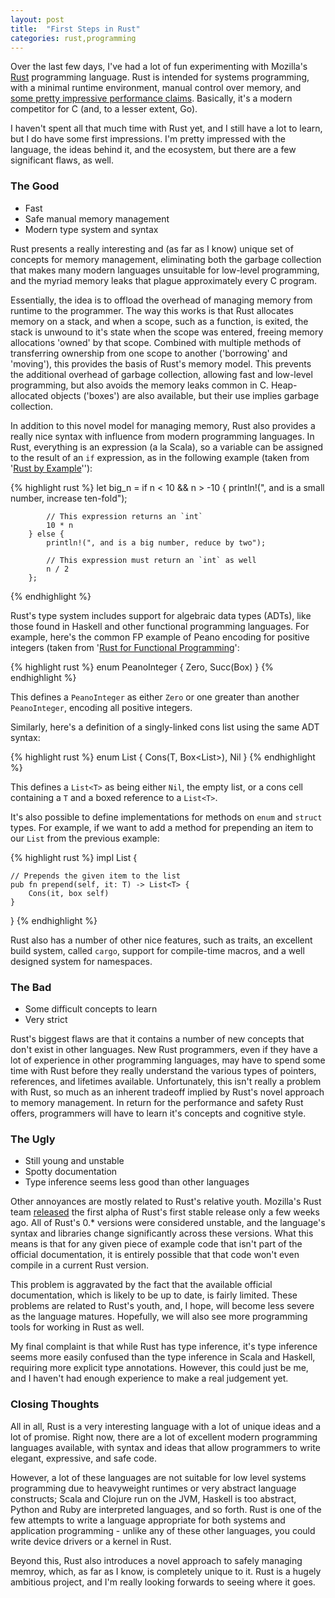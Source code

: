 ```yaml
---
layout: post
title:  "First Steps in Rust"
categories: rust,programming
---
```


Over the last few days, I've had a lot of fun experimenting with Mozilla's [Rust](http://www.rust-lang.org) programming language. Rust is intended for systems programming, with a minimal runtime environment, manual control over memory, and [some pretty impressive performance claims](http://benchmarksgame.alioth.debian.org/u64q/benchmark.php?test=all&lang=rust&lang2=gpp&data=u64q). Basically, it's a modern competitor for C (and, to a lesser extent, Go).

I haven't spent all that much time with Rust yet, and I still have a lot to learn, but I do have some first impressions. I'm pretty impressed with the language, the ideas behind it, and the ecosystem, but there are a few significant flaws, as well.

### The Good

+ Fast
+ Safe manual memory management
+ Modern type system and syntax

Rust presents a really interesting and (as far as I know) unique set of concepts for memory management, eliminating both the garbage collection that makes many modern languages unsuitable for low-level programming, and the myriad memory leaks that plague approximately every C program.

Essentially, the idea is to offload the overhead of managing memory from runtime to the programmer. The way this works is that Rust allocates memory on a stack, and when a scope, such as a function, is exited, the stack is unwound to it's state when the scope was entered, freeing memory allocations 'owned' by that scope. Combined with multiple methods of transferring ownership from one scope to another ('borrowing' and 'moving'), this provides the basis of Rust's memory model. This prevents the additional overhead of garbage collection, allowing fast and low-level programming, but also avoids the memory leaks common in C. Heap-allocated objects ('boxes') are also available, but their use implies garbage collection.

In addition to this novel model for managing memory, Rust also provides a really nice syntax with influence from modern programming languages. In Rust, everything is an expression (a la Scala), so a variable can be assigned to the result of an `if` expression, as in the following example (taken from '[Rust by Example](http://rustbyexample.com/if-else.html)''):

{% highlight rust %}
    let big_n =
        if n < 10 && n > -10 {
            println!(", and is a small number, increase ten-fold");

            // This expression returns an `int`
            10 * n
        } else {
            println!(", and is a big number, reduce by two");

            // This expression must return an `int` as well
            n / 2
        };
{% endhighlight %}

Rust's type system includes support for algebraic data types (ADTs), like those found in Haskell and other functional programming languages. For example, here's the common FP example of Peano encoding for positive integers (taken from '[Rust for Functional Programming](http://science.raphael.poss.name/rust-for-functional-programmers.html)':

{% highlight rust %}
enum PeanoInteger {
   Zero,
   Succ(Box<PeanoInteger>)
}
{% endhighlight %}

This defines a `PeanoInteger` as either `Zero` or one greater than another `PeanoInteger`, encoding all positive integers.

Similarly, here's a definition of a singly-linked cons list using the same ADT syntax:

{% highlight rust %}
enum List<T> {
    Cons(T, Box<List<T>>),
    Nil
}
{% endhighlight %}

This defines a `List<T>` as being either `Nil`, the empty list, or a cons cell containing a `T` and a boxed reference to a `List<T>`. 

It's also possible to define implementations for methods on `enum` and `struct` types. For example, if we want to add a method for prepending an item to our `List` from the previous example:

{% highlight rust %}
impl<T> List<T> {

    // Prepends the given item to the list
    pub fn prepend(self, it: T) -> List<T> {
        Cons(it, box self)
    }

}
{% endhighlight %}

Rust also has a number of other nice features, such as traits, an excellent build system, called `cargo`, support for compile-time macros, and a well designed system for namespaces.


### The Bad

+ Some difficult concepts to learn
+ Very strict

Rust's biggest flaws are that it contains a number of new concepts that don't exist in other languages. New Rust programmers, even if they have a lot of experience in other programming languages, may have to spend some time with Rust before they really understand the various types of pointers, references, and lifetimes available. Unfortunately, this isn't really a problem with Rust, so much as an inherent tradeoff implied by Rust's novel approach to memory management. In return for the performance and safety Rust offers, programmers will have to learn it's concepts and cognitive style.

### The Ugly

+ Still young and unstable
+ Spotty documentation
+ Type inference seems less good than other languages

Other annoyances are mostly related to Rust's relative youth. Mozilla's Rust team [released](http://blog.rust-lang.org/2015/01/09/Rust-1.0-alpha.html) the first alpha of Rust's first stable release only a few weeks ago. All of Rust's 0.* versions were considered unstable, and the language's syntax and libraries change significantly across these versions. What this means is that for any given piece of example code that isn't part of the official documentation, it is entirely possible that that code won't even compile in a current Rust version.

This problem is aggravated by the fact that the available official documentation, which is likely to be up to date, is fairly limited. These problems are related to Rust's youth, and, I hope, will become less severe as the language matures. Hopefully, we will also see more programming tools for working in Rust as well.

My final complaint is that while Rust has type inference, it's type inference seems more easily confused than the type inference in Scala and Haskell, requiring more explicit type annotations. However, this could just be me, and I haven't had enough experience to make a real judgement yet.

### Closing Thoughts

All in all, Rust is a very interesting language with a lot of unique ideas and a lot of promise. Right now, there are a lot of excellent modern programming languages available, with syntax and ideas that allow programmers to write elegant, expressive, and safe code. 

However, a lot of these languages are not suitable for low level systems programming  due to heavyweight runtimes or very abstract language constructs; Scala and Clojure run on the JVM, Haskell is too abstract, Python and Ruby are interpreted languages, and so forth. Rust is one of the few attempts to write a language appropriate for both systems and application programming - unlike any of these other languages, you could write device drivers or a kernel in Rust. 

Beyond this, Rust also introduces a novel approach to safely managing memroy, which, as far as I know, is completely unique to it. Rust is a hugely ambitious project, and I'm really looking forwards to seeing where it goes.

